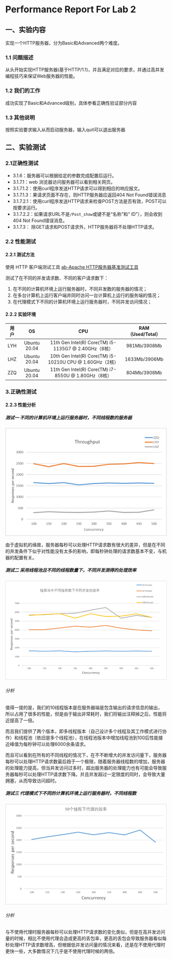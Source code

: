 # Performance Report For Lab 2

## 一、实验内容

实现一个HTTP服务器，分为Basic和Advanced两个难度。

### 1.1 问题描述

从头开始实现HTTP服务器(基于HTTP/1.1)，并且满足对应的要求，并通过高并发编程技巧来保证Web服务器的性能。

### 1.2 我们的工作

成功实现了Basic和Advanced级别，具体参看正确性验证部分内容

### 1.3 其他说明

按照实验要求输入从而启动服务器，输入quit可以退出服务器

## 二、实验测试

### 2.1正确性测试

- 3.1.6：服务器可以根据给定的参数完成配置后运行。
- 3.1.7.1：web 浏览器访问服务器可以看到相关网页。
- 3.1.7.1.2：使用curl程序发送HTTP请求可以得到相应的响应报文。
- 3.1.7.1.3：果请求页面不存在，则HTTP服务器应返回404 Not Found错误消息
- 3.1.7.2.1：使用curl程序发送HTTP请求来检查POST方法是否有效，POST可以按要求运行。
- 3.1.7.2.2：如果请求URL不是`/Post_show`或键不是“名称”和“ ID”），则会收到404 Not Found错误消息。
- 3.1.7.3： 除GET请求和POST请求外，HTTP服务器将不处理HTTP请求。

### 2.2 性能测试

#### 2.2.1 测试方法

使用 HTTP 客户端测试工具 [ab-Apache HTTP服务器基准测试工具](http://httpd.apache.org/docs/current/programs/ab.html)

测试了在不同的并发请求数、不同的客户请求数下：

1. 在不同的计算机环境上运行服务器时，不同并发数的服务器的情况；
2. 在多台计算机上运行客户端并同时访问一台计算机上运行的服务端的情况；
3. 在代理模式下不同的计算机环境上运行服务器时，不同并发访问情况；

#### 2.2.2 实验环境

| 用户 |      OS      |                            CPU                            | RAM（Used/Total） |
| :--: | :----------: | :-------------------------------------------------------: | :---------------: |
| LYH  | Ubuntu 20.04 |   11th Gen Intel(R) Core(TM) i5-1135G7 @ 2.40GHz（8核）   |   981Mb/3908Mb    |
| LHZ  | Ubuntu 20.04 | 10th Gen Intel(R) Core(TM) i5-10210U CPU @ 1.60GHz（2核） |   1633Mb/3906Mb   |
| ZZQ  | Ubuntu 20.04 |   11th Gen Intel(R) Core(TM) i7-8550U @ 1.80GHz（8核）    |   804Mb/3908Mb    |

### 3.正确性测试

#### 2.2.3 性能分析

##### 测试一 不同的计算机环境上运行服务器时，不同线程数的服务器

![test1](https://github.com/RemHero/ReUp/blob/main/image/test1.jpg)

由于虚拟机的缘故，服务器每秒可以处理HTTP请求数有很大的差异，但是在不同的并发条件下似乎对性能没有太多的影响，即每秒钟处理的请求数基本不变，与机器的配置有关。

##### 测试二 采用线程池且不同的线程数量下，不同并发测得的处理效率

![test2](https://github.com/RemHero/ReUp/blob/main/image/test2.jpg)

###### 分析

值得一提的是，我们的10线程版本是在服务器端是包含输出的请求信息的输出，所以占用了很多的性能，但是由于输出非常耗时，我们将输出注释掉之后，性能将近提高了一倍。

而且我们提供了两个版本，即多线程版本（自己设计多个线程及其工作模式进行协作）和线程池（依旧是多个线程池），在线程池版本中增加线程池到100后性能接近峰值为每秒钟可以处理6000余条请求。

而且可以看到在所有的不同线程的情况下，在不不断增大的并发访问量下，服务器每秒可以处理HTTP请求数最后趋于一个极限，随着服务器线程数的增加，服务器的处理能力提高，但当并发访问过多时，超出服务器的处理能力也有可能会导致服务器每秒可以处理HTTP请求数下降。并且并发超过一定限度的同时，会导致大量拥塞，从而导致访问超时。

##### 测试三 代理模式下不同的计算机环境上运行服务器时，不同线程数

![test3](https://github.com/RemHero/ReUp/blob/main/image/test3.jpg)

###### 分析

与不使用代理时服务器每秒可以处理HTTP请求数的变化类似，但是在高并发访问量的时候，相比不使用代理会造成更高的丢包率，更高的丢包会导致服务器看似每秒处理HTTP请求数增高，但根据低并发访问量的情况来看，还是在不使用代理时更快一些，大多数情况下几乎是不使用代理时候的两倍。
